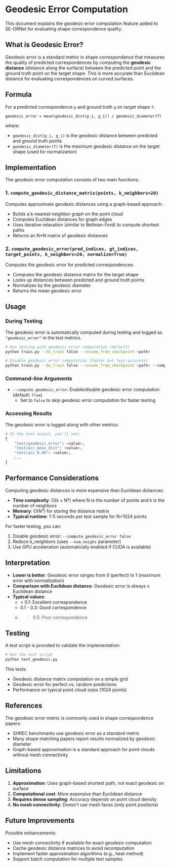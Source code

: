 # Geodesic Error Computation

This document explains the geodesic error computation feature added to SE-ORNet for evaluating shape correspondence quality.

## What is Geodesic Error?

Geodesic error is a standard metric in shape correspondence that measures the quality of predicted correspondences by computing the **geodesic distance** (distance along the surface) between the predicted point and the ground truth point on the target shape. This is more accurate than Euclidean distance for evaluating correspondences on curved surfaces.

## Formula

For a predicted correspondence `p` and ground truth `g` on target shape `T`:

```
geodesic_error = mean(geodesic_dist(p_i, g_i)) / geodesic_diameter(T)
```

where:
- `geodesic_dist(p_i, g_i)` is the geodesic distance between predicted and ground truth points
- `geodesic_diameter(T)` is the maximum geodesic distance on the target shape (used for normalization)

## Implementation

The geodesic error computation consists of two main functions:

### 1. `compute_geodesic_distance_matrix(points, k_neighbors=20)`

Computes approximate geodesic distances using a graph-based approach:
- Builds a k-nearest neighbor graph on the point cloud
- Computes Euclidean distances for graph edges
- Uses iterative relaxation (similar to Bellman-Ford) to compute shortest paths
- Returns an N×N matrix of geodesic distances

### 2. `compute_geodesic_error(pred_indices, gt_indices, target_points, k_neighbors=20, normalize=True)`

Computes the geodesic error for predicted correspondences:
- Computes the geodesic distance matrix for the target shape
- Looks up distances between predicted and ground truth points
- Normalizes by the geodesic diameter
- Returns the mean geodesic error

## Usage

### During Testing

The geodesic error is automatically computed during testing and logged as `"geodesic_error"` in the test metrics.

```bash
# Run testing with geodesic error computation (default)
python train.py --do_train false --resume_from_checkpoint <path>

# Disable geodesic error computation (faster but less accurate)
python train.py --do_train false --resume_from_checkpoint <path> --compute_geodesic_error false
```

### Command-line Arguments

- `--compute_geodesic_error`: Enable/disable geodesic error computation (default: `True`)
  - Set to `false` to skip geodesic error computation for faster testing

### Accessing Results

The geodesic error is logged along with other metrics:

```python
# In the test output, you'll see:
{
    "test/geodesic_error": <value>,
    "test/acc_mean_dist": <value>,
    "test/acc_0.00": <value>,
    ...
}
```

## Performance Considerations

Computing geodesic distances is more expensive than Euclidean distances:

- **Time complexity**: O(k × N²) where N is the number of points and k is the number of neighbors
- **Memory**: O(N²) for storing the distance matrix
- **Typical runtime**: 1-5 seconds per test sample for N=1024 points

For faster testing, you can:
1. Disable geodesic error: `--compute_geodesic_error false`
2. Reduce k_neighbors (uses `--num_neighs` parameter)
3. Use GPU acceleration (automatically enabled if CUDA is available)

## Interpretation

- **Lower is better**: Geodesic error ranges from 0 (perfect) to 1 (maximum error with normalization)
- **Comparison with Euclidean distance**: Geodesic error is always ≥ Euclidean distance
- **Typical values**:
  - < 0.1: Excellent correspondence
  - 0.1 - 0.3: Good correspondence
  - > 0.5: Poor correspondence

## Testing

A test script is provided to validate the implementation:

```bash
# Run the test script
python test_geodesic.py
```

This tests:
- Geodesic distance matrix computation on a simple grid
- Geodesic error for perfect vs. random predictions
- Performance on typical point cloud sizes (1024 points)

## References

The geodesic error metric is commonly used in shape correspondence papers:
- SHREC benchmarks use geodesic error as a standard metric
- Many shape matching papers report results normalized by geodesic diameter
- Graph-based approximation is a standard approach for point clouds without mesh connectivity

## Limitations

1. **Approximation**: Uses graph-based shortest path, not exact geodesic on surface
2. **Computational cost**: More expensive than Euclidean distance
3. **Requires dense sampling**: Accuracy depends on point cloud density
4. **No mesh connectivity**: Doesn't use mesh faces (only point positions)

## Future Improvements

Possible enhancements:
- Use mesh connectivity if available for exact geodesic computation
- Cache geodesic distance matrices to avoid recomputation
- Implement faster approximation algorithms (e.g., heat method)
- Support batch computation for multiple test samples
